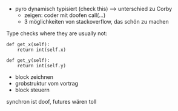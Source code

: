 
- pyro dynamisch typisiert (check this)
  --> unterschied zu Corby
	- zeigen: coder mit doofen call(...)
	- 3 möglichkeiten von stackoverflow, das schön zu machen

Type checks where they are usually not:

    def get_x(self):
        return int(self.x)

    def get_y(self):
        return int(self.y)

- block zeichnen
- grobstruktur vom vortrag
- block steuern


synchron ist doof, futures wären toll